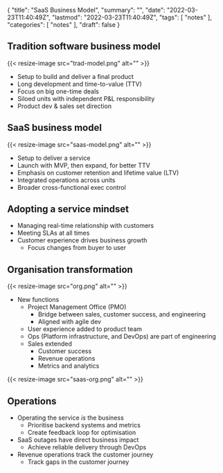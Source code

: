 {
  "title": "SaaS Business Model",
  "summary": "",
  "date": "2022-03-23T11:40:49Z",
  "lastmod": "2022-03-23T11:40:49Z",
  "tags": [
    "notes"
  ],
  "categories": [
    "notes"
  ],
  "draft": false
}

## Tradition software business model

{{< resize-image src="trad-model.png" alt="" >}}

* Setup to build and deliver a final product
* Long development and time-to-value (TTV)
* Focus on big one-time deals
* Siloed units with independent P&L responsibility
* Product dev & sales set direction

## SaaS business model

{{< resize-image src="saas-model.png" alt="" >}}

* Setup to deliver a service
* Launch with MVP, then expand, for better TTV
* Emphasis on customer retention and lifetime value (LTV)
* Integrated operations across units
* Broader cross-functional exec control

## Adopting a service mindset

* Managing real-time relationship with customers
* Meeting SLAs at all times
* Customer experience drives business growth
  * Focus changes from buyer to user

## Organisation transformation

{{< resize-image src="org.png" alt="" >}}

* New functions
  * Project Management Office (PMO)
    * Bridge between sales, customer success, and engineering
    * Aligned with agile dev
  * User experience added to product team
  * Ops (Platform infrastructure, and DevOps) are part of engineering
  * Sales extended
    * Customer success
    * Revenue operations
    * Metrics and analytics

{{< resize-image src="saas-org.png" alt="" >}}

## Operations

* Operating the service *is* the business
  * Prioritise backend systems and metrics
  * Create feedback loop for optimisation
* SaaS outages have direct business impact
  * Achieve reliable delivery through DevOps
* Revenue operations track the customer journey
  * Track gaps in the customer journey
